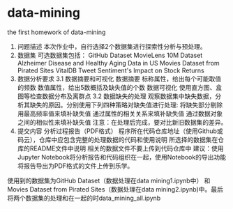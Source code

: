 # data-mining
the first homework of data-mining
1. 问题描述
本次作业中，自行选择2个数据集进行探索性分析与预处理。
2. 数据集
可选数据集包括：
GitHub Dataset
MovieLens 10M Dataset
Alzheimer Disease and Healthy Aging Data in US
Movies Dataset from Pirated Sites
VitalDB
Tweet Sentiment's Impact on Stock Returns
3. 数据分析要求
3.1 数据摘要和可视化
数据摘要
标称属性，给出每个可能取值的频数
数值属性，给出5数概括及缺失值的个数
数据可视化
使用直方图、盒图等检查数据分布及离群点
3.2 数据缺失的处理
观察数据集中缺失数据，分析其缺失的原因。分别使用下列四种策略对缺失值进行处理:
将缺失部分剔除
用最高频率值来填补缺失值
通过属性的相关关系来填补缺失值
通过数据对象之间的相似性来填补缺失值 注意：在处理后完成，要对比新旧数据集的差异。
4. 提交内容
分析过程报告（PDF格式）
程序所在代码仓库地址（使用Github或码云），仓库中应包含完整的处理数据的代码和使用说明
所选择的数据集在仓库的README文件中说明
相关的数据文件不要上传到代码仓库中
建议：使用Jupyter Notebook将分析报告和代码组织在一起，使用Notebook的导出功能将报告导出为PDF格式的文件上传到乐学。

使用到的数据集为GitHub Dataset（数据处理在data mining1.ipynb中） 和Movies Dataset from Pirated Sites（数据处理在data mining2.ipynb)中。最后将两个数据集的处理和在一起的时data_mining_all.ipynb
